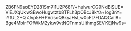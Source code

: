 ZB6FN9aoEYD281Sm7i1U2P68F/+huiwurCG9NdBiSUE=
VlEJXqUkwSBwoHugvtztb8TFLh3pOBcJ8kYa+log3nY=
iYfUL2+Q7Jvp5H+PVdsoQ8kyJHsLw0cFt7FDAQCaiI8=
Bge4MbIrFOfWkM2ykw9vtNQTnmsUIthmgSEVKEjNw9s=
